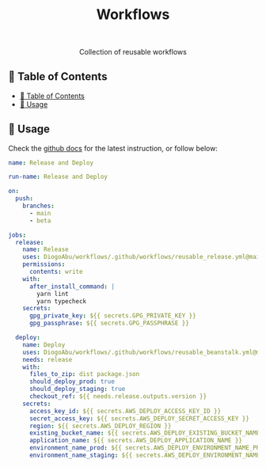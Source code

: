 <h1 align="center">Workflows</h1><br>

<p align="center">
  Collection of reusable workflows
</p>

<!-- [BEGIN] Don't edit this section, instead run Markdown AIO: Update Table of Contents -->
## 🚩 Table of Contents

- [🚩 Table of Contents](#-table-of-contents)
- [📖 Usage](#-usage)
<!-- [END] Don't edit this section, instead run Markdown AIO: Update Table of Contents -->

## 📖 Usage

Check the [github docs](https://docs.github.com/en/actions/using-workflows/reusing-workflows#calling-a-reusable-workflow) for the latest instruction, or follow below:

```yml
name: Release and Deploy

run-name: Release and Deploy

on:
  push:
    branches:
      - main
      - beta

jobs:
  release:
    name: Release
    uses: DiogoAbu/workflows/.github/workflows/reusable_release.yml@main
    permissions:
      contents: write
    with:
      after_install_command: |
        yarn lint
        yarn typecheck
    secrets:
      gpg_private_key: ${{ secrets.GPG_PRIVATE_KEY }}
      gpg_passphrase: ${{ secrets.GPG_PASSPHRASE }}

  deploy:
    name: Deploy
    uses: DiogoAbu/workflows/.github/workflows/reusable_beanstalk.yml@main
    needs: release
    with:
      files_to_zip: dist package.json
      should_deploy_prod: true
      should_deploy_staging: true
      checkout_ref: ${{ needs.release.outputs.version }}
    secrets:
      access_key_id: ${{ secrets.AWS_DEPLOY_ACCESS_KEY_ID }}
      secret_access_key: ${{ secrets.AWS_DEPLOY_SECRET_ACCESS_KEY }}
      region: ${{ secrets.AWS_DEPLOY_REGION }}
      existing_bucket_name: ${{ secrets.AWS_DEPLOY_EXISTING_BUCKET_NAME }}
      application_name: ${{ secrets.AWS_DEPLOY_APPLICATION_NAME }}
      environment_name_prod: ${{ secrets.AWS_DEPLOY_ENVIRONMENT_NAME_PROD }}
      environment_name_staging: ${{ secrets.AWS_DEPLOY_ENVIRONMENT_NAME_STAGING }}
```
